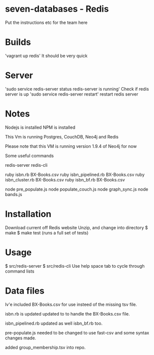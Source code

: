 # seven-databases - Redis

Put the instructions etc for the team here

# Builds

'vagrant up redis' It should be very quick

# Server

'sudo service redis-server status redis-server is running' Check if redis server is up
'sudo service redis-server restart' restart redis server

# Notes

Nodejs is installed
NPM is installed

This Vm is running Postgres, CouchDB, Neo4j and Redis

Please note that this VM is running version 1.9.4 of Neo4j for now

Some useful commands

redis-server
redis-cli

ruby isbn.rb BX-Books.csv
ruby isbn_pipelined.rb BX-Books.csv
ruby isbn_cluster.rb BX-Books.csv
ruby isbn_bf.rb BX-Books.csv


node pre_populate.js
node populate_couch.js
node graph_sync.js
node bands.js

# Installation
Download current off Redis website
Unzip, and change into directory
$ make
$ make test (runs a full set of tests)

# Usage
$ src/redis-server
$ src/redis-cli
Use help space tab to cycle through command lists

# Data files

Iv'e included BX-Books.csv for use insteed of the missing tsv file.

isbn.rb is updated updated to to handle the BX-Books.csv file.

isbn_pipelined.rb updated as well isbn_bf.rb too.

pre-populate.js needed to be changed to use fast-csv and some syntax changes made.

added group_membership.tsv into repo.